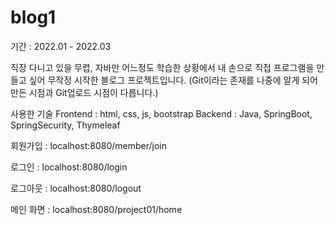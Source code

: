 # blog1

기간 : 2022.01 - 2022.03

직장 다니고 있을 무렵, 자바만 어느정도 학습한 상황에서 내 손으로 직접 프로그램을 만들고 싶어 무작정 시작한 블로그 프로젝트입니다.
(Git이라는 존재를 나중에 알게 되어 만든 시점과 Git업로드 시점이 다릅니다.)

사용한 기술
Frontend : html, css, js, bootstrap
Backend : Java, SpringBoot, SpringSecurity, Thymeleaf

회원가입 : localhost:8080/member/join

로그인 : localhost:8080/login

로그아웃 : localhost:8080/logout

메인 화면 : localhost:8080/project01/home

